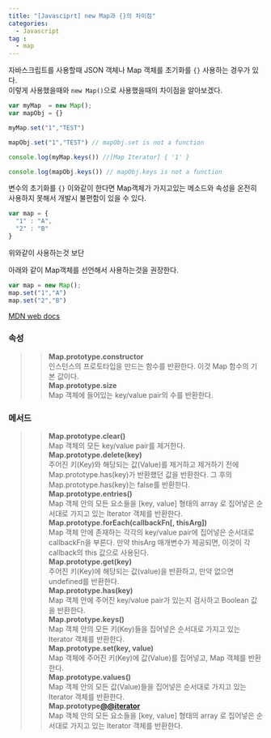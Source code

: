 ```yaml
---
title: "[Javasciprt] new Map과 {}의 차이점"
categories: 
  - Javascript
tag : 
  - map
---
```


자바스크립트를 사용할때 JSON 객체나 Map 객체를 초기화를 `{}` 사용하는 경우가 있다.<br>
이렇게 사용했을때와 `new Map()`으로 사용했을때의 차이점을 알아보겠다.

```javascript
var myMap  = new Map();
var mapObj = {}

myMap.set("1","TEST")

mapObj.set("1","TEST") // mapObj.set is not a function

console.log(myMap.keys()) //[Map Iterator] { '1' }

console.log(mapObj.keys()) // mapObj.keys is not a function

```

변수의 초기화를 `{}` 이와같이 한다면 Map객체가 가지고있는 메소드와 속성을 온전히 사용하지 못해서 개발시 불편함이 있을 수 있다.

```javascript
var map = {
  "1" : "A",
  "2" : "B"
}
```
위와같이 사용하는것 보단

아래와 같이 Map객체를 선언해서 사용하는것을 권장한다.

```javascript
var map = new Map();
map.set("1","A")
map.set("2","B")
```

[MDN web docs]([https://link](https://developer.mozilla.org/ko/docs/Web/JavaScript/Reference/Global_Objects/Map))

### 속성
>> **Map.prototype.constructor**<br>
>> 인스턴스의 프로토타입을 만드는 함수를 반환한다. 이것 Map 함수의 기본 값이다.<br>
>> **Map.prototype.size**<br>
>> Map 객체에 들어있는 key/value pair의 수를 반환한다.<br>

### 메서드
>> **Map.prototype.clear()**<br>
>> Map 객체의 모든 key/value pair를 제거한다.<br>
>> **Map.prototype.delete(key)**<br>
>> 주어진 키(Key)와 해당되는 값(Value)를 제거하고 제거하기 전에 Map.prototype.has(key)가 반환했던 값을 반환한다. 그 후의 Map.prototype.has(key)는 false를 반환한다.<br>
>> **Map.prototype.entries()**<br>
>> Map 객체 안의 모든 요소들을 [key, value] 형태의 array 로 집어넣은 순서대로 가지고 있는 Iterator 객체를 반환한다.<br>
>> **Map.prototype.forEach(callbackFn[, thisArg])**<br>
>> Map 객체 안에 존재하는 각각의 key/value pair에 집어넣은 순서대로 callbackFn을 부른다. 만약 thisArg 매개변수가 제공되면, 이것이 각 callback의 this 값으로 사용된다.<br>
>> **Map.prototype.get(key)**<br>
>> 주어진 키(Key)에 해당되는 값(value)을 반환하고, 만약 없으면 undefined를 반환한다.<br>
>> **Map.prototype.has(key)**<br>
>> Map 객체 안에 주어진 key/value pair가 있는지 검사하고 Boolean 값을 반환한다.<br>
>> **Map.prototype.keys()**<br>
>> Map 객체 안의 모든 키(Key)들을 집어넣은 순서대로 가지고 있는 Iterator 객체를 반환한다.<br>
>> **Map.prototype.set(key, value)**<br>
>> Map 객체에 주어진 키(Key)에 값(Value)를 집어넣고, Map 객체를 반환한다.<br>
>> **Map.prototype.values()**<br>
>> Map 객체 안의 모든 값(Value)들을 집어넣은 순서대로 가지고 있는 Iterator 객체를 반환한다.<br>
>>**Map.prototype[@@iterator]()**<br>
>> Map 객체 안의 모든 요소들을 [key, value] 형태의 array 로 집어넣은 순서대로 가지고 있는 Iterator 객체를 반환한다.<br>
